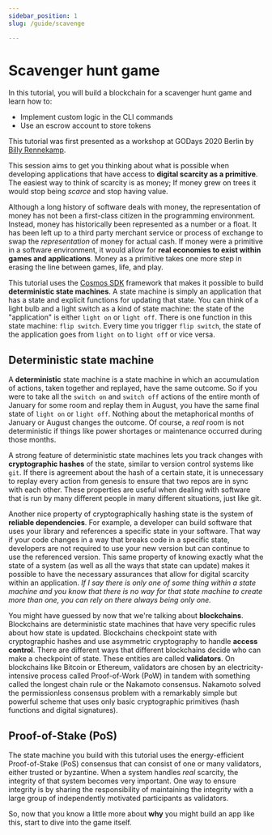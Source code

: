 ```yaml
---
sidebar_position: 1
slug: /guide/scavenge

---
```


# Scavenger hunt game

In this tutorial, you will build a blockchain for a scavenger hunt game and learn how to:

* Implement custom logic in the CLI commands
* Use an escrow account to store tokens

This tutorial was first presented as a workshop at GODays 2020 Berlin by [Billy Rennekamp](https://twitter.com/billyrennekamp).

This session aims to get you thinking about what is possible when developing applications that have access to **digital scarcity as a primitive**. The easiest way to think of scarcity is as money; If money grew on trees it would stop being _scarce_ and stop having value. 

Although a long history of software deals with money, the representation of money has not been a first-class citizen in the programming environment. Instead, money has historically been represented as a number or a float. It has been left up to a third party merchant service or process of exchange to swap the _representation_ of money for actual cash. If money were a primitive in a software environment, it would allow for **real economies to exist within games and applications**. Money as a primitive takes one more step in erasing the line between games, life, and play.

This tutorial uses the [Cosmos SDK](https://github.com/cosmos/cosmos-sdk) framework that makes it possible to build **deterministic state machines**. A state machine is simply an application that has a state and explicit functions for updating that state. You can think of a light bulb and a light switch as a kind of state machine: the state of the "application" is either `light on` or `light off`. There is one function in this state machine: `flip switch`. Every time you trigger `flip switch`, the state of the application goes from `light on` to `light off` or vice versa.

## Deterministic state machine

A **deterministic** state machine is a state machine in which an accumulation of actions, taken together and replayed, have the same outcome. So if you were to take all the `switch on` and `switch off` actions of the entire month of January for some room and replay them in August, you have the same final state of `light on` or `light off`. Nothing about the metaphorical months of January or August changes the outcome. Of course, a _real_ room is not deterministic if things like power shortages or maintenance occurred during those months.

A strong feature of deterministic state machines lets you  track changes with **cryptographic hashes** of the state, similar to version control systems like `git`. If there is agreement about the hash of a certain state, it is unnecessary to replay every action from genesis to ensure that two repos are in sync with each other. These properties are useful when dealing with software that is run by many different people in many different situations, just like git.

Another nice property of cryptographically hashing state is the system of **reliable dependencies**. For example, a developer can build software that uses your library and references a specific state in your software. That way if your code changes in a way that breaks code in a specific state, developers are not required to use your new version but can continue to use the referenced version. This same property of knowing exactly what the state of a system (as well as all the ways that state can update) makes it possible to have the necessary assurances that allow for digital scarcity within an application. _If I say there is only one of some thing within a state machine and you know that there is no way for that state machine to create more than one, you can rely on there always being only one._

You might have guessed by now that we're talking about **blockchains**. Blockchains are deterministic state machines that have very specific rules about how state is updated. Blockchains checkpoint state with cryptographic hashes and use asymmetric cryptography to handle **access control**. There are different ways that different blockchains decide who can make a checkpoint of state. These entities are called **validators**. On blockchains like Bitcoin or Ethereum, validators are chosen by an electricity-intensive process called Proof-of-Work (PoW) in tandem with something called the longest chain rule or the Nakamoto consensus. Nakamoto solved the permissionless consensus problem with a remarkably simple but powerful scheme that uses only basic cryptographic primitives (hash functions and digital signatures).

## Proof-of-Stake (PoS)

The state machine you build with this tutorial uses the energy-efficient Proof-of-Stake (PoS) consensus that can consist of one or many validators, either trusted or byzantine. When a system handles _real_ scarcity, the integrity of that system becomes very important. One way to ensure integrity is by sharing the responsibility of maintaining the integrity with a large group of independently motivated participants as validators.

So, now that you know a little more about **why** you might build an app like this, start to dive into the game itself.
